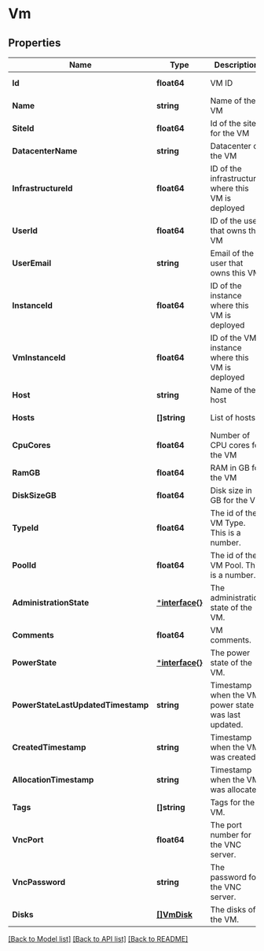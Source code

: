 # Vm

## Properties
Name | Type | Description | Notes
------------ | ------------- | ------------- | -------------
**Id** | **float64** | VM ID | [default to null]
**Name** | **string** | Name of the VM | [default to null]
**SiteId** | **float64** | Id of the site for the VM | [default to null]
**DatacenterName** | **string** | Datacenter of the VM | [default to null]
**InfrastructureId** | **float64** | ID of the infrastructure where this VM is deployed | [default to null]
**UserId** | **float64** | ID of the user that owns this VM | [default to null]
**UserEmail** | **string** | Email of the user that owns this VM | [default to null]
**InstanceId** | **float64** | ID of the instance where this VM is deployed | [default to null]
**VmInstanceId** | **float64** | ID of the VM instance where this VM is deployed | [default to null]
**Host** | **string** | Name of the host | [default to null]
**Hosts** | **[]string** | List of hosts | [default to null]
**CpuCores** | **float64** | Number of CPU cores for the VM | [default to null]
**RamGB** | **float64** | RAM in GB for the VM | [default to null]
**DiskSizeGB** | **float64** | Disk size in GB for the VM | [default to null]
**TypeId** | **float64** | The id of the VM Type. This is a number. | [default to null]
**PoolId** | **float64** | The id of the VM Pool. This is a number. | [default to null]
**AdministrationState** | [***interface{}**](interface{}.md) | The administration state of the VM. | [default to null]
**Comments** | **float64** | VM comments. | [default to null]
**PowerState** | [***interface{}**](interface{}.md) | The power state of the VM. | [default to null]
**PowerStateLastUpdatedTimestamp** | **string** | Timestamp when the VM power state was last updated. | [default to null]
**CreatedTimestamp** | **string** | Timestamp when the VM was created | [default to null]
**AllocationTimestamp** | **string** | Timestamp when the VM was allocated | [default to null]
**Tags** | **[]string** | Tags for the VM. | [default to null]
**VncPort** | **float64** | The port number for the VNC server. | [default to null]
**VncPassword** | **string** | The password for the VNC server. | [default to null]
**Disks** | [**[]VmDisk**](VMDisk.md) | The disks of the VM. | [default to null]

[[Back to Model list]](../README.md#documentation-for-models) [[Back to API list]](../README.md#documentation-for-api-endpoints) [[Back to README]](../README.md)

